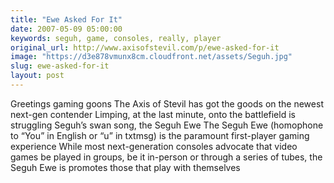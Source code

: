 ```yaml
---
title: "Ewe Asked For It"
date: 2007-05-09 05:00:00
keywords: seguh, game, consoles, really, player
original_url: http://www.axisofstevil.com/p/ewe-asked-for-it
image: "https://d3e878vmunx8cm.cloudfront.net/assets/Seguh.jpg"
slug: ewe-asked-for-it
layout: post
---
```


Greetings gaming goons The Axis of Stevil has got the goods on the newest next-gen contender  Limping, at the last minute, onto the battlefield is struggling Seguh’s swan song, the Seguh Ewe  The Seguh Ewe (homophone to “You” in English or “u” in txtmsg) is the paramount first-player gaming experience  While most next-generation consoles advocate that video games be played in groups, be it in-person or through a series of tubes, the Seguh Ewe is promotes those that play with themselves

